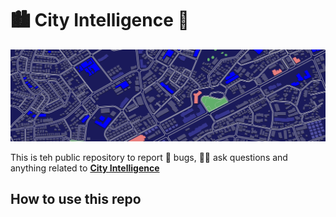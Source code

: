 # 🏙  City Intelligence 🧠

![City Intelligence](includes/banner1.png)

This is teh public repository to report 🐛 bugs, 🙋‍♀️ ask questions and anything related to **[City Intelligence](https://lac.city)**

## How to use this repo

